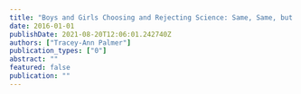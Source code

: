 ```yaml
---
title: "Boys and Girls Choosing and Rejecting Science: Same, Same, but Different"
date: 2016-01-01
publishDate: 2021-08-20T12:06:01.242740Z
authors: ["Tracey-Ann Palmer"]
publication_types: ["0"]
abstract: ""
featured: false
publication: ""
---
```


